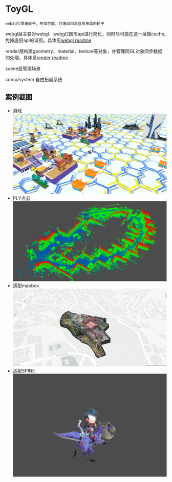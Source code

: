 # ToyGL
    web3d引擎造轮子，死扣性能，打造自由高且易拓展的轮子

webgl层主要对webgl、webgl2图形api进行简化，同时尽可能在这一层做cache,免掉底层api的调用。具体见[webgl readme](https://github.com/NichijouCC/ToyGL/blob/master/src/webgl/readme.md)  

render层构建geometry、material、texture等对象，并管理同GL对象同步数据的处理。具体见[render readme](https://github.com/NichijouCC/ToyGL/blob/master/src/render/readme.md)

scene层管理场景

comp/system 自由拓展系统
## 案例截图
- 游戏
![](https://github.com/NichijouCC/ToyGL/blob/master/examples/public/captures/game.jpg)
- PLY点云
![](https://github.com/NichijouCC/ToyGL/blob/master/examples/public/captures/ply_point_cloud.jpg)
- 适配mapbox
![](https://github.com/NichijouCC/ToyGL/blob/master/examples/public/captures/mapbox.jpg)
- 适配SPINE
![](https://github.com/NichijouCC/ToyGL/blob/master/examples/public/spine_gif.gif)
